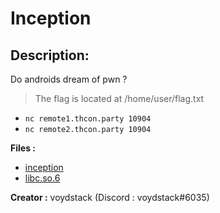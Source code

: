 
# Inception
## Description:
Do androids dream of pwn ?
> The flag is located at /home/user/flag.txt

- `nc remote1.thcon.party 10904`
- `nc remote2.thcon.party 10904`

**Files :**
- [inception](https://challenges.thcon.party/pwn-voydstack-inception/inception)
- [libc.so.6](https://challenges.thcon.party/pwn-voydstack-inception/libc.so.6)


**Creator :**
voydstack (Discord : voydstack#6035)

